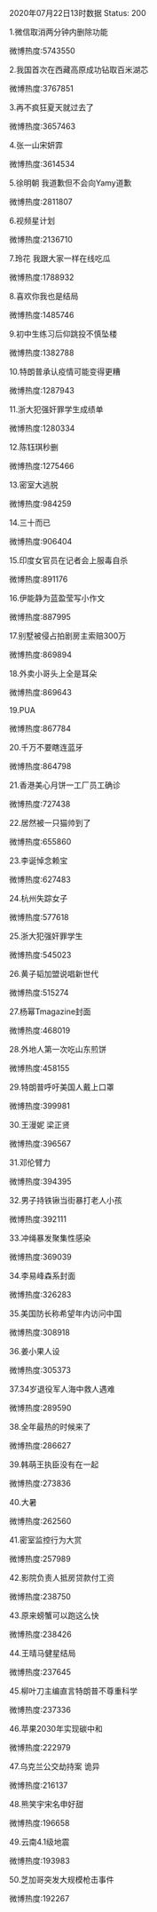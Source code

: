 2020年07月22日13时数据
Status: 200

1.微信取消两分钟内删除功能

微博热度:5743550

2.我国首次在西藏高原成功钻取百米湖芯

微博热度:3767851

3.再不疯狂夏天就过去了

微博热度:3657463

4.张一山宋妍霏

微博热度:3614534

5.徐明朝 我道歉但不会向Yamy道歉

微博热度:2811807

6.视频星计划

微博热度:2136710

7.玲花 我跟大家一样在线吃瓜

微博热度:1788932

8.喜欢你我也是结局

微博热度:1485746

9.初中生练习后仰跳投不慎坠楼

微博热度:1382788

10.特朗普承认疫情可能变得更糟

微博热度:1287943

11.浙大犯强奸罪学生成绩单

微博热度:1280334

12.陈钰琪秒删

微博热度:1275466

13.密室大逃脱

微博热度:984259

14.三十而已

微博热度:906404

15.印度女官员在记者会上服毒自杀

微博热度:891176

16.伊能静为蓝盈莹写小作文

微博热度:887995

17.别墅被侵占拍剧房主索赔300万

微博热度:869894

18.外卖小哥头上全是耳朵

微博热度:869643

19.PUA

微博热度:867784

20.千万不要瞎连蓝牙

微博热度:864798

21.香港美心月饼一工厂员工确诊

微博热度:727438

22.居然被一只猫帅到了

微博热度:655860

23.李诞悼念赖宝

微博热度:627483

24.杭州失踪女子

微博热度:577618

25.浙大犯强奸罪学生

微博热度:545023

26.黄子韬加盟说唱新世代

微博热度:515274

27.杨幂Tmagazine封面

微博热度:468019

28.外地人第一次吃山东煎饼

微博热度:458155

29.特朗普呼吁美国人戴上口罩

微博热度:399981

30.王漫妮 梁正贤

微博热度:396567

31.邓伦臂力

微博热度:394395

32.男子持铁锹当街暴打老人小孩

微博热度:392111

33.冲绳暴发聚集性感染

微博热度:369039

34.李易峰森系封面

微博热度:326283

35.美国防长称希望年内访问中国

微博热度:308918

36.姜小果人设

微博热度:305373

37.34岁退役军人海中救人遇难

微博热度:289590

38.全年最热的时候来了

微博热度:286627

39.韩萌王执臣没有在一起

微博热度:273836

40.大暑

微博热度:262560

41.密室监控行为大赏

微博热度:257989

42.影院负责人抵房贷款付工资

微博热度:238750

43.原来螃蟹可以跑这么快

微博热度:238426

44.王晴马健星结局

微博热度:237645

45.柳叶刀主编直言特朗普不尊重科学

微博热度:237336

46.苹果2030年实现碳中和

微博热度:222979

47.乌克兰公交劫持案 诡异

微博热度:216137

48.熊笑宇宋名申好甜

微博热度:196658

49.云南4.1级地震

微博热度:193983

50.芝加哥突发大规模枪击事件

微博热度:192267

